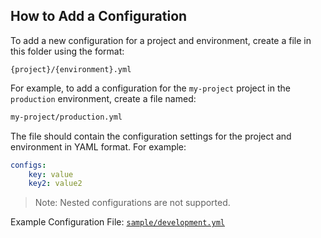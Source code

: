 ## How to Add a Configuration

To add a new configuration for a project and environment, create a file in this folder using the format:

```
{project}/{environment}.yml
```

For example, to add a configuration for the `my-project` project in the `production` environment, create a file named:

```bash
my-project/production.yml
```

The file should contain the configuration settings for the project and environment in YAML format. For example:

```yaml
configs:
    key: value
    key2: value2
```

> Note: Nested configurations are not supported.

Example Configuration File: [`sample/development.yml`](sample/development.yml)

